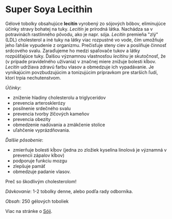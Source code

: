 Super Soya Lecithin
====================

Gélové tobolky obsahujúce **lecitín** vyrobený zo sójových bôbov, eliminujúce
účinky stravy bohatej na tuky. *Lecitín* je prírodná látka. Nachádza sa v
potravinách rastlinného pôvodu, ako je napr. sója. *Lecitín* premieňa "zlý"
(LDL) cholesterol a iné tuky na látky viac rozpustné vo vode, čím umožňuje jeho
ľahšie vypudenie z organizmu. Prečisťuje steny ciev a posilňuje činnosť
srdcového svalu. Zaraďujeme ho medzi spaľovače tukov a látky rozpúšťajúce tuky.
Ďalšou významnou vlastnosťou *lecitínu* je skutočnosť, že (v prípade
pravidelného užívania) v značnej miere znižuje bolesti kĺbov. *Lecitín* udržiava
zdravú farbu vlasov a obmedzuje ich vypadávanie. Je vynikajúcim povzbudzujúcim a
tonizujúcim prípravkom pre starších ľudí, ktorí trpia nechutenstvom.

*Účinky*:

* zníženie hladiny cholesterolu a triglyceridov
* prevencia arterosklerózy
* posilnenie srdečného svalu
* prevencia tvorby žlčových kameňov
* prevencia obezity
* obmedzenie nadúvania a zmäkčenie stolice
* uľahčenie vyprázdňovania.

*Ďalšie pôsobenie*:

* zmierňuje bolesti kĺbov (jedna zo zložiek kyselina linolová je významná v prevencii zápalov kĺbov)
* podporuje funkciu mozgu
* zlepšuje pamäť
* obmedzuje padanie vlasov.

Preč so škodlivým cholesterolom!

*Dávkovanie*: 1-2 tobolky denne, alebo podľa rady odborníka.

*Obsah*: 250 gélových toboliek

Viac na stránke o [Sóji](../byliky/soja-fazulova).
